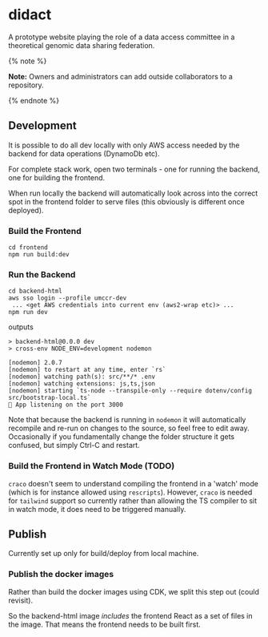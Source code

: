 # didact

A prototype website playing the role of a data access committee
in a theoretical genomic data sharing federation.

{% note %}

**Note:** Owners and administrators can add outside collaborators to a repository.

{% endnote %}


## Development

It is possible to do all dev locally with only AWS access needed by the backend for data
operations (DynamoDb etc).

For complete stack work, open two terminals - one for running the backend, one for building
the frontend.

When run locally the backend will automatically look across into the correct spot in the
frontend folder to serve files (this obviously is different once deployed).

### Build the Frontend

```shell
cd frontend
npm run build:dev
```

### Run the Backend

```shell
cd backend-html
aws sso login --profile umccr-dev
 ... <get AWS credentials into current env (aws2-wrap etc)> ...
npm run dev
```

outputs

```
> backend-html@0.0.0 dev
> cross-env NODE_ENV=development nodemon

[nodemon] 2.0.7
[nodemon] to restart at any time, enter `rs`
[nodemon] watching path(s): src/**/* .env
[nodemon] watching extensions: js,ts,json
[nodemon] starting `ts-node --transpile-only --require dotenv/config src/bootstrap-local.ts`
🚀 App listening on the port 3000
```

Note that because the backend is running in `nodemon` it will automatically recompile
and re-run on changes to the source, so feel free to edit away. Occasionally if you
fundamentally change the folder structure it gets confused, but simply Ctrl-C and restart.


### Build the Frontend in Watch Mode (TODO)

`craco` doesn't seem to understand compiling the frontend in a 'watch' mode (which is for
instance allowed using `rescripts`). However, `craco` is needed for `tailwind` support so
currently rather than allowing the TS compiler to sit in watch mode, it does need to be
triggered manually.

## Publish

Currently set up only for build/deploy from local machine.

### Publish the docker images

Rather than build the docker images using CDK, we split this step out (could revisit).

So the backend-html image *includes* the frontend React as a set of files in the image.
That means the frontend needs to be built first.
